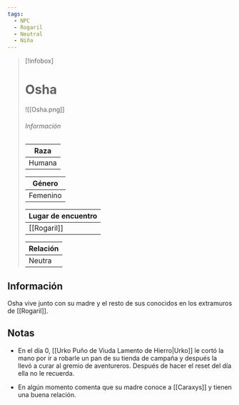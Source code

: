```yaml
---
tags:
  - NPC
  - Rogaril
  - Neutral
  - Niña
---
```


> [!infobox]
> # Osha
> ![[Osha.png]]
> ###### Información
> | Raza  |
> | ----- |
> |  Humana    |
> 
> | Género  |
> | ----- |
> |  Femenino   |
> 
> | Lugar de encuentro |
> | --------- | 
> | [[Rogaril]] | 
> 
> | Relación       |
> | ----------------- |
> | Neutra |

## Información
Osha vive junto con su madre y el resto de sus conocidos en los extramuros de [[Rogaril]]. 

## Notas

- En el día 0, [[Urko Puño de Viuda Lamento de Hierro|Urko]] le cortó la mano por ir a robarle un pan de su tienda de campaña y después la llevó a curar al gremio de aventureros. Después de hacer el reset del día ella no le recuerda. 

- En algún momento comenta que su madre conoce a [[Caraxys]] y tienen una buena relación.